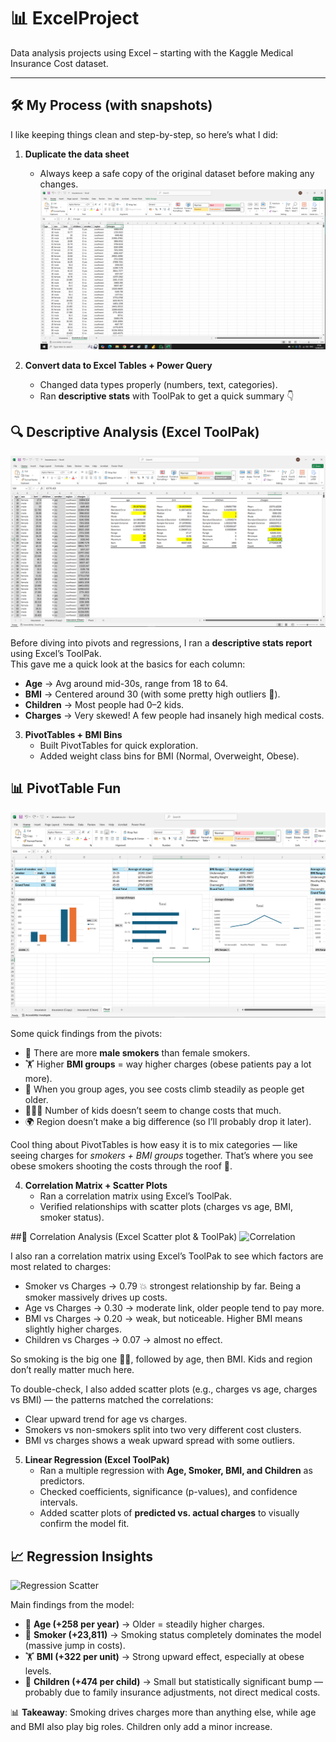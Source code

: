 # 📊 ExcelProject
Data analysis projects using Excel – starting with the Kaggle Medical Insurance Cost dataset.

---

## 🛠 My Process (with snapshots)

I like keeping things clean and step-by-step, so here’s what I did:

1. **Duplicate the data sheet**  
   - Always keep a safe copy of the original dataset before making any changes.  
   ![Create Duplicate](https://github.com/hadishokri11/ExcelProject/blob/main/1st%20Duplicate%20data.png?raw=true)

2. **Convert data to Excel Tables + Power Query**  
   - Changed data types properly (numbers, text, categories).  
   - Ran **descriptive stats** with ToolPak to get a quick summary 👇  


## 🔍 Descriptive Analysis (Excel ToolPak)
   ![Descriptive Stats](https://github.com/hadishokri11/ExcelProject/blob/main/2nd%20Clean%20&%20Prep%20the%20Data.PNG?raw=true)
   
Before diving into pivots and regressions, I ran a **descriptive stats report** using Excel’s ToolPak.  
This gave me a quick look at the basics for each column:

- **Age** → Avg around mid-30s, range from 18 to 64.  
- **BMI** → Centered around 30 (with some pretty high outliers 👀).  
- **Children** → Most people had 0–2 kids.  
- **Charges** → Very skewed! A few people had insanely high medical costs.  

3. **PivotTables + BMI Bins**  
   - Built PivotTables for quick exploration.  
   - Added weight class bins for BMI (Normal, Overweight, Obese).  


## 📊 PivotTable Fun
   ![Pivot](https://github.com/hadishokri11/ExcelProject/blob/main/3rd%20Pivot.PNG?raw=true)  

Some quick findings from the pivots:

- 🚬 There are more **male smokers** than female smokers.  
- 🏋️ Higher **BMI groups** = way higher charges (obese patients pay a lot more).  
- 🎂 When you group ages, you see costs climb steadily as people get older.  
- 👨‍👩‍👧 Number of kids doesn’t seem to change costs that much.  
- 🌍 Region doesn’t make a big difference (so I’ll probably drop it later).  

Cool thing about PivotTables is how easy it is to mix categories — like seeing charges for *smokers + BMI groups* together. That’s where you see obese smokers shooting the costs through the roof 🚀.  

4. **Correlation Matrix + Scatter Plots**
   - Ran a correlation matrix using Excel’s ToolPak.
   - Verified relationships with scatter plots (charges vs age, BMI, smoker status).
     
##🔗 Correlation Analysis (Excel Scatter plot & ToolPak)
![Correlation](https://github.com/hadishokri11/ExcelProject-HealthCharges/blob/main/4th%20Corelation%20&%20Scatter%20Plot.PNG?raw=true)

I also ran a correlation matrix using Excel’s ToolPak to see which factors are most related to charges:

- Smoker vs Charges → 0.79 💥 strongest relationship by far. Being a smoker massively drives up costs.
- Age vs Charges → 0.30 → moderate link, older people tend to pay more.
- BMI vs Charges → 0.20 → weak, but noticeable. Higher BMI means slightly higher charges.
- Children vs Charges → 0.07 → almost no effect.

So smoking is the big one 🚬🔥, followed by age, then BMI. Kids and region don’t really matter much here.

To double-check, I also added scatter plots (e.g., charges vs age, charges vs BMI) — the patterns matched the correlations:

- Clear upward trend for age vs charges.
- Smokers vs non-smokers split into two very different cost clusters.
- BMI vs charges shows a weak upward spread with some outliers.

  
5. **Linear Regression (Excel ToolPak)**  
   - Ran a multiple regression with **Age, Smoker, BMI, and Children** as predictors.  
   - Checked coefficients, significance (p-values), and confidence intervals.  
   - Added scatter plots of **predicted vs. actual charges** to visually confirm the model fit.  

## 📈 Regression Insights  
   ![Regression Scatter](https://github.com/hadishokri11/ExcelProject-HealthCharges/blob/main/5th%20Regression%20Scatter.PNG?raw=true)  

Main findings from the model:  
- 🎂 **Age (+258 per year)** → Older = steadily higher charges.  
- 🚬 **Smoker (+23,811)** → Smoking status completely dominates the model (massive jump in costs).  
- 🏋️ **BMI (+322 per unit)** → Strong upward effect, especially at obese levels.  
- 👶 **Children (+474 per child)** → Small but statistically significant bump — probably due to family insurance adjustments, not direct medical costs.  

📊 **Takeaway**: Smoking drives charges more than anything else, while age and BMI also play big roles. Children only add a minor increase.  




